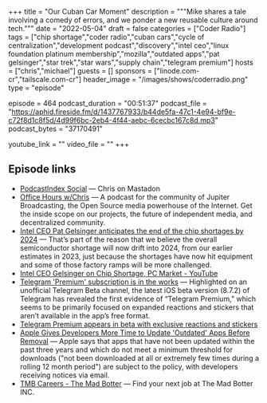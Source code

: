 +++
title = "Our Cuban Car Moment"
description = """Mike shares a tale involving a comedy of errors, and we ponder a new reusable culture around tech."""
date = "2022-05-04"
draft = false
categories = ["Coder Radio"]
tags = ["chip shortage","coder radio","cuban cars","cycle of centralization","development podcast","discovery","intel ceo","linux foundation platinum membership","mozilla","outdated apps","pat gelsinger","star trek","star wars","supply chain","telegram premium"]
hosts = ["chris","michael"]
guests = []
sponsors = ["linode.com-cr","tailscale.com-cr"]
header_image = "/images/shows/coderradio.png"
type = "episode"

episode = 464
podcast_duration = "00:51:37"
podcast_file = "https://aphid.fireside.fm/d/1437767933/b44de5fa-47c1-4e94-bf9e-c72f8d1c8f5d/4d99f6bc-2eb4-4f44-aebc-6cecbc167c8d.mp3"
podcast_bytes = "37170491"

youtube_link = ""
video_file = ""
+++

## Episode links

  * [PodcastIndex Social](https://podcastindex.social/web/@ChrisLAS "PodcastIndex Social") — Chris on Mastadon
  * [Office Hours w/Chris](https://www.officehours.hair/ "Office Hours w/Chris") — A podcast for the community of Jupiter Broadcasting, the Open Source media powerhouse of the Internet. Get the inside scope on our projects, the future of independent media, and decentralized community.
  * [Intel CEO Pat Gelsinger anticipates the end of the chip shortages by 2024](https://wccftech.com/intel-ceo-pat-gelsinger-anticipates-the-end-of-the-chip-shortages-by-2024/ "Intel CEO Pat Gelsinger anticipates the end of the chip shortages by 2024") — That’s part of the reason that we believe the overall semiconductor shortage will now drift into 2024, from our earlier estimates in 2023, just because the shortages have now hit equipment and some of those factory ramps will be more challenged.
  * [Intel CEO Gelsinger on Chip Shortage, PC Market - YouTube](https://www.youtube.com/watch?v=huSzHOh0M-Q "Intel CEO Gelsinger on Chip Shortage, PC Market - YouTube")
  * [Telegram 'Premium' subscription is in the works](https://9to5google.com/2022/05/02/telegram-premium-subscription-first-look/ "Telegram 'Premium' subscription is in the works") — Highlighted on an unofficial Telegram Beta channel, the latest iOS beta version (8.7.2) of Telegram has revealed the first evidence of “Telegram Premium,” which seems to be primarily focused on expanded reactions and stickers that aren’t available in the app’s free format.
  * [Telegram Premium appears in beta with exclusive reactions and stickers](https://www.androidpolice.com/telegram-premium-appears-in-beta-with-exclusive-reactions-and-stickers/ "Telegram Premium appears in beta with exclusive reactions and stickers")
  * [Apple Gives Developers More Time to Update 'Outdated' Apps Before Removal](https://www.macrumors.com/2022/04/29/apple-outdated-apps-extension/ "Apple Gives Developers More Time to Update 'Outdated' Apps Before Removal") — Apple says that apps that have not been updated within the past three years and which do not meet a minimum threshold for downloads ("not been downloaded at all or extremely few times during a rolling 12 month period") are subject to the policy, with developers receiving notices via email.
  * [TMB Careers - The Mad Botter](https://www.tmb.inc/careers/ "TMB Careers - The Mad Botter") — Find your next job at The Mad Botter INC.

